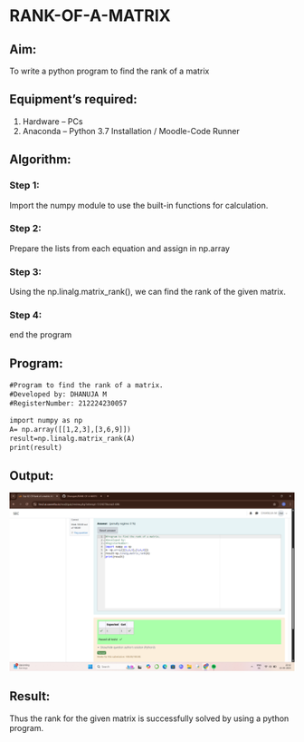 # RANK-OF-A-MATRIX
## Aim:
To write a python program to find the rank of a matrix
## Equipment’s required:
1. 	Hardware – PCs
2. 	Anaconda – Python 3.7 Installation / Moodle-Code Runner
## Algorithm:

### Step 1: 
Import the numpy module to use the built-in functions for calculation.
### Step 2:
 Prepare the lists from each equation and assign in np.array
### Step 3:
 Using the np.linalg.matrix_rank(), we can find the rank of the given matrix.
### Step 4: 
end the program

## Program:
```
#Program to find the rank of a matrix.
#Developed by: DHANUJA M
#RegisterNumber: 212224230057
```
```
import numpy as np
A= np.array([[1,2,3],[3,6,9]])
result=np.linalg.matrix_rank(A)
print(result)
```
## Output:


![alt text](<Screenshot (47).png>)


## Result:
Thus the rank for the given matrix is successfully solved by  using a python program.

